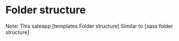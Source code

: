 # Folder structure
Note: This saleapp [templates Folder structure] Similar to [sass folder structure]
